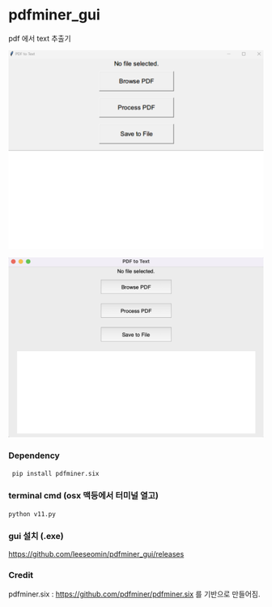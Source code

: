 # pdfminer_gui 

pdf 에서 text 추출기


![대표](https://github.com/leeseomin/pdfminer_gui/blob/main/images/c2.png)

![대표](https://github.com/leeseomin/pdfminer_gui/blob/main/images/mac.png)


###  Dependency 


``` pip install pdfminer.six``` 


###  terminal cmd  (osx 맥등에서  터미널 열고)

``` python v11.py  ```


### gui 설치 (.exe)

https://github.com/leeseomin/pdfminer_gui/releases



### Credit


pdfminer.six  :  https://github.com/pdfminer/pdfminer.six  를 기반으로 만들어짐.


